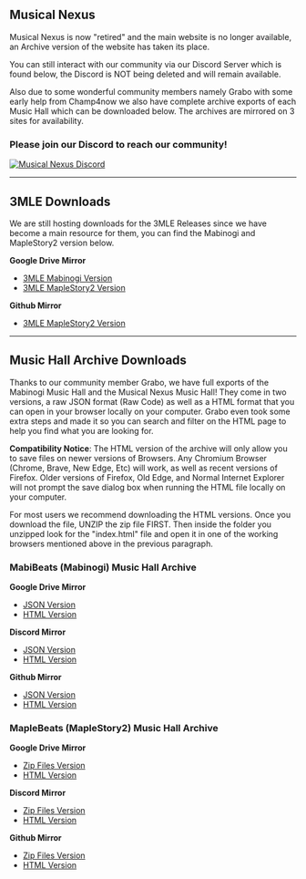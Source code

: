 ## Musical Nexus

Musical Nexus is now "retired" and the main website is no longer available, an Archive version of the website has taken its place.

You can still interact with our community via our Discord Server which is found below, the Discord is NOT being deleted and will remain available.

Also due to some wonderful community members namely Grabo with some early help from Champ4now we also have complete archive exports of each Music Hall which can be downloaded below. The archives are mirrored on 3 sites for availability.


### Please join our Discord to reach our community!
<a href="https://discord.gg/0TSI1BAYjIFhusB5" target="_blank"><img src="https://discordapp.com/api/guilds/85055419923300352/widget.png?style=banner2" alt="Musical Nexus Discord" style="max-width:308px"></a>

---

## 3MLE Downloads

We are still hosting downloads for the 3MLE Releases since we have become a main resource for them, you can find the Mabinogi and MapleStory2 version below.

**Google Drive Mirror**
- [3MLE Mabinogi Version](https://drive.google.com/file/d/1el2Gc4aIaL8uZfpnxLyvhp65JKntFKSa/view?usp=sharing)
- [3MLE MapleStory2 Version](https://drive.google.com/file/d/175BpXOcOZTgCBZpwL_RM9nBYwAhcYpDF/view?usp=sharing)

**Github Mirror**
- [3MLE MapleStory2 Version](https://github.com/majorcyto/musicalnexus/raw/gh-pages/3MLE_MapleBeats_Edition_V3.zip)

---

## Music Hall Archive Downloads

Thanks to our community member Grabo, we have full exports of the Mabinogi Music Hall and the Musical Nexus Music Hall! They come in two versions, a raw JSON format (Raw Code) as well as a HTML format that you can open in your browser locally on your computer. Grabo even took some extra steps and made it so you can search and filter on the HTML page to help you find what you are looking for.

**Compatibility Notice**: The HTML version of the archive will only allow you to save files on newer versions of Browsers. Any Chromium Browser (Chrome, Brave, New Edge, Etc) will work, as well as recent versions of Firefox. Older versions of Firefox, Old Edge, and Normal Internet Explorer will not prompt the save dialog box when running the HTML file locally on your computer.

For most users we recommend downloading the HTML versions. Once you download the file, UNZIP the zip file FIRST. Then inside the folder you unzipped look for the "index.html" file and open it in one of the working browsers mentioned above in the previous paragraph.


### MabiBeats (Mabinogi) Music Hall Archive

**Google Drive Mirror**
- [JSON Version](https://drive.google.com/file/d/16vqOFIlvZpfpdbt3SSs6ah74es0-WDic/view?usp=sharing)
- [HTML Version](https://drive.google.com/file/d/1u2RhhFzxgeX8Sk7ksXzAlMOA5gtXJI8U/view?usp=sharing)

**Discord Mirror**
- [JSON Version](https://cdn.discordapp.com/attachments/737125606604537876/737738252013797396/Mabinogi_MML_-_JSON.zip)
- [HTML Version](https://cdn.discordapp.com/attachments/737125606604537876/737738258414436382/Mabinogi_MML_-_HTML.zip)

**Github Mirror**
- [JSON Version](https://github.com/majorcyto/musicalnexus/raw/gh-pages/Mabinogi_MML_-_JSON.zip)
- [HTML Version](https://github.com/majorcyto/musicalnexus/raw/gh-pages/Mabinogi_MML_-_HTML.zip)


### MapleBeats (MapleStory2) Music Hall Archive

**Google Drive Mirror**
- [Zip Files Version](https://drive.google.com/file/d/1WuJVk8nejVu6TOT2LmXi-dCP4ybJx2-v/view?usp=sharing)
- [HTML Version](https://drive.google.com/file/d/19yG88kJ01bPFWvqxQ9IMnq3bpoIUsdte/view?usp=sharing)

**Discord Mirror**
- [Zip Files Version](https://cdn.discordapp.com/attachments/737125625990611105/737406224819290152/MapleStory_2_MML.zip)
- [HTML Version](https://cdn.discordapp.com/attachments/737125625990611105/737779774281482300/MapleStory_MML_-_HTML.zip)

**Github Mirror**
- [Zip Files Version](https://github.com/majorcyto/musicalnexus/raw/gh-pages/MapleStory_2_MML.zip)
- [HTML Version](https://github.com/majorcyto/musicalnexus/raw/gh-pages/MapleStory_MML_-_HTML.zip)
